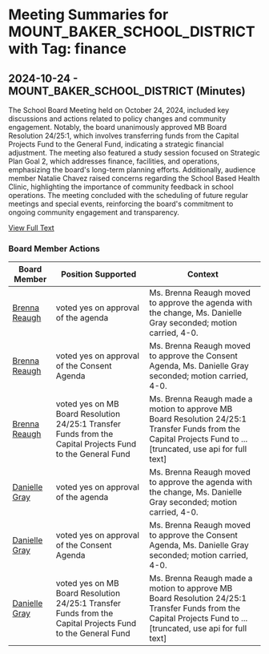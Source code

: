 # Meeting Summaries for MOUNT_BAKER_SCHOOL_DISTRICT with Tag: finance

## 2024-10-24 - MOUNT_BAKER_SCHOOL_DISTRICT (Minutes)

The School Board Meeting held on October 24, 2024, included key discussions and actions related to policy changes and community engagement. Notably, the board unanimously approved MB Board Resolution 24/25:1, which involves transferring funds from the Capital Projects Fund to the General Fund, indicating a strategic financial adjustment. The meeting also featured a study session focused on Strategic Plan Goal 2, which addresses finance, facilities, and operations, emphasizing the board's long-term planning efforts. Additionally, audience member Natalie Chavez raised concerns regarding the School Based Health Clinic, highlighting the importance of community feedback in school operations. The meeting concluded with the scheduling of future regular meetings and special events, reinforcing the board's commitment to ongoing community engagement and transparency.

[View Full Text](https://raw.githubusercontent.com/VoronoiPerspectives/WashingtonStateSchoolBoardExplorer/refs/heads/main/data/countries/usa/states/wa/counties/whatcom/school_boards/mount_baker_school_district/2024/2024-10-24-minutes.txt)

### Board Member Actions

| Board Member | Position Supported | Context |
|--------------|--------------------|---------|
| [Brenna Reaugh](board_member_340.md) | voted yes on approval of the agenda | Ms. Brenna Reaugh moved to approve the agenda with the change, Ms. Danielle Gray seconded; motion carried, 4-0. |
| [Brenna Reaugh](board_member_340.md) | voted yes on approval of the Consent Agenda | Ms. Brenna Reaugh moved to approve the Consent Agenda, Ms. Danielle Gray seconded; motion carried, 4-0. |
| [Brenna Reaugh](board_member_340.md) | voted yes on MB Board Resolution 24/25:1 Transfer Funds from the Capital Projects Fund to the General Fund | Ms. Brenna Reaugh made a motion to approve MB Board Resolution 24/25:1 Transfer Funds from the Capital Projects Fund to ...[truncated, use api for full text] |
| [Danielle Gray](board_member_337.md) | voted yes on approval of the agenda | Ms. Brenna Reaugh moved to approve the agenda with the change, Ms. Danielle Gray seconded; motion carried, 4-0. |
| [Danielle Gray](board_member_337.md) | voted yes on approval of the Consent Agenda | Ms. Brenna Reaugh moved to approve the Consent Agenda, Ms. Danielle Gray seconded; motion carried, 4-0. |
| [Danielle Gray](board_member_337.md) | voted yes on MB Board Resolution 24/25:1 Transfer Funds from the Capital Projects Fund to the General Fund | Ms. Brenna Reaugh made a motion to approve MB Board Resolution 24/25:1 Transfer Funds from the Capital Projects Fund to ...[truncated, use api for full text] |

